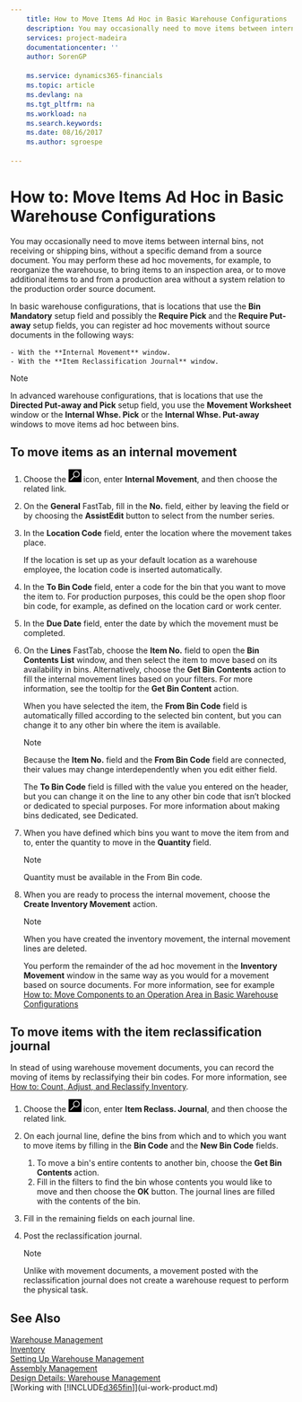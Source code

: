 ```yaml
---
    title: How to Move Items Ad Hoc in Basic Warehouse Configurations 
    description: You may occasionally need to move items between internal bins, not receiving or shipping bins, without a specific demand from a source document. You may perform these ad hoc movements, for example, to reorganize the warehouse, to bring items to an inspection area, or to move additional items to and from a production area without a system relation to the production order source document.
    services: project-madeira
    documentationcenter: ''
    author: SorenGP

    ms.service: dynamics365-financials
    ms.topic: article
    ms.devlang: na
    ms.tgt_pltfrm: na
    ms.workload: na
    ms.search.keywords:
    ms.date: 08/16/2017
    ms.author: sgroespe

---
```

# How to: Move Items Ad Hoc in Basic Warehouse Configurations
You may occasionally need to move items between internal bins, not receiving or shipping bins, without a specific demand from a source document. You may perform these ad hoc movements, for example, to reorganize the warehouse, to bring items to an inspection area, or to move additional items to and from a production area without a system relation to the production order source document.  

In basic warehouse configurations, that is locations that use the **Bin Mandatory** setup field and possibly the **Require Pick** and the **Require Put-away** setup fields, you can register ad hoc movements without source documents in the following ways:  

    - With the **Internal Movement** window.  
    - With the **Item Reclassification Journal** window.  

> [!NOTE]  
>  In advanced warehouse configurations, that is locations that use the **Directed Put-away and Pick** setup field, you use the **Movement Worksheet** window or the **Internal Whse. Pick** or the **Internal Whse. Put-away** windows to move items ad hoc between bins.  

## To move items as an internal movement  
1.  Choose the ![Search for Page or Report](media/ui-search/search_small.png "Search for Page or Report icon") icon, enter **Internal Movement**, and then choose the related link.  
2.  On the **General** FastTab, fill in the **No.** field, either by leaving the field or by choosing the **AssistEdit** button to select from the number series.  
3.  In the **Location Code** field, enter the location where the movement takes place.  

    If the location is set up as your default location as a warehouse employee, the location code is inserted automatically.  
4.  In the **To Bin Code** field, enter a code for the bin that you want to move the item to. For production purposes, this could be the open shop floor bin code, for example, as defined on the location card or work center.  
5.  In the **Due Date** field, enter the date by which the movement must be completed.  
6.  On the **Lines** FastTab, choose the **Item No.** field to open the **Bin Contents List** window, and then select the item to move based on its availability in bins. Alternatively, choose the **Get Bin Contents** action to fill the internal movement lines based on your filters. For more information, see the tooltip for the **Get Bin Content** action.   

    When you have selected the item, the **From Bin Code** field is automatically filled according to the selected bin content, but you can change it to any other bin where the item is available.  

    > [!NOTE]  
    >  Because the **Item No.** field and the **From Bin Code** field are connected, their values may change interdependently when you edit either field.  

    The **To Bin Code** field is filled with the value you entered on the header, but you can change it on the line to any other bin code that isn’t blocked or dedicated to special purposes. For more information about making bins dedicated, see Dedicated.  
7.  When you have defined which bins you want to move the item from and to, enter the quantity to move in the **Quantity** field.  

    > [!NOTE]  
    >  Quantity must be available in the From Bin code.  

8.  When you are ready to process the internal movement, choose the **Create Inventory Movement** action.  

    > [!NOTE]  
    >  When you have created the inventory movement, the internal movement lines are deleted.  

    You perform the remainder of the ad hoc movement in the **Inventory Movement** window in the same way as you would for a movement based on source documents. For more information, see for example [How to: Move Components to an Operation Area in Basic Warehouse Configurations](warehouse-how-to-move-components-to-an-operation-area-in-basic-warehousing.md)  

## To move items with the item reclassification journal
In stead of using warehouse movement documents, you can record the moving of items by reclassifying their bin codes. For more information, see [How to: Count, Adjust, and Reclassify Inventory](inventory-how-count-adjust-reclassify.md).   
1.  Choose the ![Search for Page or Report](media/ui-search/search_small.png "Search for Page or Report icon") icon, enter **Item Reclass. Journal**, and then choose the related link.  
2.  On each journal line, define the bins from which and to which you want to move items by filling in the **Bin Code** and the **New Bin Code** fields.  

    1.  To move a bin's entire contents to another bin, choose the **Get Bin Contents** action.  
    2.  Fill in the filters to find the bin whose contents you would like to move and then choose the **OK** button. The journal lines are filled with the contents of the bin.  
3.  Fill in the remaining fields on each journal line.   
4.  Post the reclassification journal.  

    > [!NOTE]  
    >  Unlike with movement documents, a movement posted with the reclassification journal does not create a warehouse request to perform the physical task.  

## See Also  
[Warehouse Management](warehouse-manage-warehouse.md)  
[Inventory](inventory-manage-inventory.md)  
[Setting Up Warehouse Management](warehouse-setup-warehouse.md)     
[Assembly Management](assembly-assemble-items.md)    
[Design Details: Warehouse Management](design-details-warehouse-management.md)  
[Working with [!INCLUDE[d365fin](includes/d365fin_md.md)]](ui-work-product.md)
